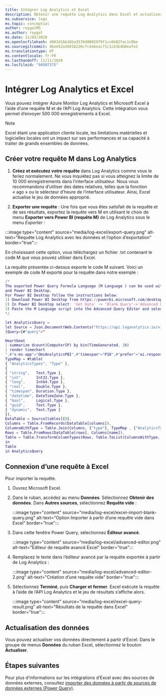 ```yaml
---
title: Intégrer Log Analytics et Excel
description: Obtenir une requête Log Analytics dans Excel et actualiser les résultats dans Excel.
ms.subservice: logs
ms.topic: conceptual
author: roygalMS
ms.author: roygal
ms.date: 11/03/2020
ms.openlocfilehash: d903d1bb16ba3576d0092979f1cc6b82fac1c0be
ms.sourcegitcommit: 4bee52a3601b226cfc4e6eac71c1cb3b4b0eafe2
ms.translationtype: HT
ms.contentlocale: fr-FR
ms.lasthandoff: 11/11/2020
ms.locfileid: "94507375"
---
```

# <a name="integrate-log-analytics-and-excel"></a>Intégrer Log Analytics et Excel

Vous pouvez intégrer Azure Monitor Log Analytics et Microsoft Excel à l’aide d’une requête M et de l’API Log Analytics.  Cette intégration vous permet d’envoyer 500 000 enregistrements à Excel.

> [!NOTE]
> Excel étant une application cliente locale, les limitations matérielles et logicielles locales ont un impact sur ses performances et sa capacité à traiter de grands ensembles de données.

## <a name="create-your-m-query-in-log-analytics"></a>Créer votre requête M dans Log Analytics 

1. **Créez et exécutez votre requête** dans Log Analytics comme vous le feriez normalement. Ne vous inquiétez pas si vous atteignez la limite de 10 000 enregistrements dans l’interface utilisateur.  Nous vous recommandons d’utiliser des dates relatives, telles que la fonction « ago » ou le sélecteur d’heure de l’interface utilisateur. Ainsi, Excel actualise le jeu de données approprié.
  
2. **Exporter une requête** : Une fois que vous êtes satisfait de la requête et de ses résultats, exportez la requête vers M en utilisant le choix de menu **Exporter vers Power BI (requête M)** de Log Analytics sous le menu *Exporter* :

:::image type="content" source="media/log-excel/export-query.png" alt-text="Requête Log Analytics avec les données et l’option d’exportation" border="true":::



En choisissant cette option, vous téléchargez un fichier .txt contenant le code M que vous pouvez utiliser dans Excel.

La requête présentée ci-dessus exporte le code M suivant. Voici un exemple de code M exporté pour la requête dans notre exemple :

```m
/*
The exported Power Query Formula Language (M Language ) can be used with Power Query in Excel
and Power BI Desktop.
For Power BI Desktop follow the instructions below: 
1) Download Power BI Desktop from https://powerbi.microsoft.com/desktop/
2) In Power BI Desktop select: 'Get Data' -> 'Blank Query'->'Advanced Query Editor'
3) Paste the M Language script into the Advanced Query Editor and select 'Done'
*/

let AnalyticsQuery =
let Source = Json.Document(Web.Contents("https://api.loganalytics.io/v1/workspaces/ddcfc599-cae0-48ee-9026-fffffffffffff/query", 
[Query=[#"query"="

Heartbeat 
| summarize dcount(ComputerIP) by bin(TimeGenerated, 1h)    
| render timechart
",#"x-ms-app"="OmsAnalyticsPBI",#"timespan"="P1D",#"prefer"="ai.response-thinning=true"],Timeout=#duration(0,0,4,0)])),
TypeMap = #table(
{ "AnalyticsTypes", "Type" }, 
{ 
{ "string",   Text.Type },
{ "int",      Int32.Type },
{ "long",     Int64.Type },
{ "real",     Double.Type },
{ "timespan", Duration.Type },
{ "datetime", DateTimeZone.Type },
{ "bool",     Logical.Type },
{ "guid",     Text.Type },
{ "dynamic",  Text.Type }
}),
DataTable = Source[tables]{0},
Columns = Table.FromRecords(DataTable[columns]),
ColumnsWithType = Table.Join(Columns, {"type"}, TypeMap , {"AnalyticsTypes"}),
Rows = Table.FromRows(DataTable[rows], Columns[name]), 
Table = Table.TransformColumnTypes(Rows, Table.ToList(ColumnsWithType, (c) => { c{0}, c{3}}))
in
Table
in AnalyticsQuery
```

## <a name="connect-query-to-excel"></a>Connexion d’une requête à Excel 

Pour importer la requête. 

1. Ouvrez Microsoft Excel. 
1. Dans le ruban, accédez au menu **Données**. Sélectionnez **Obtenir des données**. Dans **Autres sources**, sélectionnez **Requête vide** :
 
   :::image type="content" source="media/log-excel/excel-import-blank-query.png" alt-text="Option Importer à partir d’une requête vide dans Excel" border="true":::

1. Dans cette fenêtre Power Query, sélectionnez **Éditeur avancé**.

   :::image type="content" source="media/log-excel/advanced-editor.png" alt-text="Éditeur de requête avancé Excel" border="true":::

 
1. Remplacez le texte dans l’éditeur avancé par la requête exportée à partir de Log Analytics :

   :::image type="content" source="media/log-excel/advanced-editor-2.png" alt-text="Création d’une requête vide" border="true":::
 
1. Sélectionnez **Terminé**, puis **Charger et fermer**. Excel exécute la requête à l’aide de l’API Log Analytics et le jeu de résultats s’affiche alors.
 

   :::image type="content" source="media/log-excel/excel-query-result.png" alt-text="Résultats de la requête dans Excel" border="true":::

##  <a name="refreshing--data"></a>Actualisation des données

Vous pouvez actualiser vos données directement à partir d’Excel. Dans le groupe de menus **Données** du ruban Excel, sélectionnez le bouton **Actualiser**.
 
## <a name="next-steps"></a>Étapes suivantes

Pour plus d’informations sur les intégrations d’Excel avec des sources de données externes, consultez [importer des données à partir de sources de données externes (Power Query)](https://support.office.com/article/import-data-from-external-data-sources-power-query-be4330b3-5356-486c-a168-b68e9e616f5a).